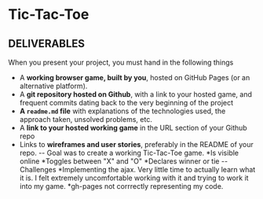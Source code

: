 # Tic-Tac-Toe
## DELIVERABLES

When you present your project, you must hand in the following things

* A **working browser game, built by you**, hosted on GitHub Pages (or an alternative platform).
* A **git repository hosted on Github**, with a link to your hosted game, and frequent commits dating back to the very beginning of the project
* **A ``readme.md`` file** with explanations of the technologies used, the approach taken, unsolved problems, etc.
* A **link to your hosted working game** in the URL section of your Github repo
* Links to **wireframes and user stories**, preferably in the README of your repo.
--
Goal was to create a working Tic-Tac-Toe game.
*Is visible online
*Toggles between "X" and "O"
*Declares winner or tie
--
Challenges
 *Implementing the ajax. Very little time to actually learn what it is. I felt extremely uncomfortable working with it and trying to work it into my game.
 *gh-pages not corrrectly representing my code.
